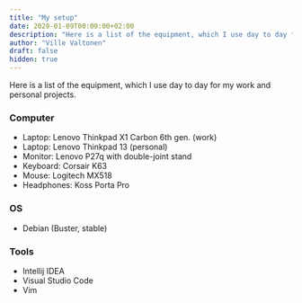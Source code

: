 ```yaml
---
title: "My setup"
date: 2020-01-09T00:00:00+02:00
description: "Here is a list of the equipment, which I use day to day for my work, my personal projects etc."
author: "Ville Valtonen"
draft: false
hidden: true
---
```


Here is a list of the equipment, which I use day to day for my work and personal projects.

### Computer
- Laptop: Lenovo Thinkpad X1 Carbon 6th gen. (work)
- Laptop: Lenovo Thinkpad 13 (personal)
- Monitor: Lenovo P27q with double-joint stand
- Keyboard: Corsair K63
- Mouse: Logitech MX518
- Headphones: Koss Porta Pro

### OS
- Debian (Buster, stable)

### Tools
- Intellij IDEA
- Visual Studio Code
- Vim
